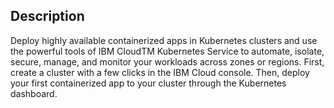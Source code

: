 ## Description

Deploy highly available containerized apps in Kubernetes clusters and use the powerful
tools of IBM CloudTM Kubernetes Service to automate, isolate, secure, manage, and monitor
your workloads across zones or regions.
First, create a cluster with a few clicks in the IBM Cloud console. Then, deploy your first
containerized app to your cluster through the Kubernetes dashboard.